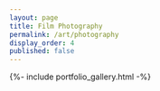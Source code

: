 ```yaml
---
layout: page
title: Film Photography
permalink: /art/photography
display_order: 4
published: false
---
```


{%- include portfolio_gallery.html -%}

